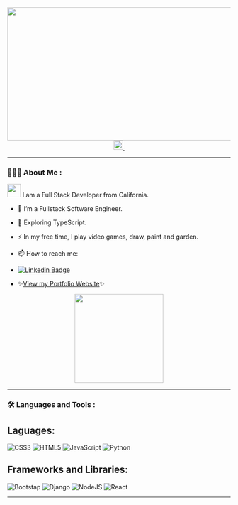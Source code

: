 <div id="banner" align="center">  
  <img src="https://i.imgur.com/ztNniMh.jpg?1" width="900" height="300" />
</div>

<div id="badges" align="center">
    <a href="https://www.linkedin.com/in/lauren-marie-johnson/">
      <img src="https://raw.githubusercontent.com/yushi1007/yushi1007/main/images/linkedin.svg" alt="Lauren | LinkedIn" width="21px"/>
    </a>
    <img src="https://komarev.com/ghpvc/?username=lauren-m-johnson&style=flat-square&color=blue" alt=""/>
</div>
  
---

### 👩🏽‍💻 About Me :
 <img src="https://media.giphy.com/media/WUlplcMpOCEmTGBtBW/giphy.gif" width="30"> I am a Full Stack Developer from California.
 
 - :telescope: I’m a Fullstack Software Engineer.

- :seedling: Exploring TypeScript.

- :zap: In my free time, I play video games, draw, paint and garden.

- :mailbox: How to reach me:
- [![Linkedin Badge](https://img.shields.io/badge/LinkedIn-0077B5?style=for-the-badge&logo=linkedin&logoColor=white)](https://www.linkedin.com/in/lauren-marie-johnson/)
  
- ✨[View my Portfolio Website](https://lauren-m-johnson.github.io/portfolio/)✨

<div id="header" align="center">  
  <img src="https://media.giphy.com/media/CuuSHzuc0O166MRfjt/giphy.gif" width="200"/>
</div>

---

### :hammer_and_wrench: Languages and Tools :

## Laguages:
![CSS3](https://img.shields.io/badge/css3-%231572B6.svg?style=for-the-badge&logo=css3&logoColor=white)
![HTML5](https://img.shields.io/badge/html5-%23E34F26.svg?style=for-the-badge&logo=html5&logoColor=white)
![JavaScript](https://img.shields.io/badge/JavaScript-323330?style=for-the-badge&logo=javascript&logoColor=F7DF1E)
![Python](https://img.shields.io/badge/python-3670A0?style=for-the-badge&logo=python&logoColor=ffdd54)

## Frameworks and Libraries:
![Bootstap](https://img.shields.io/badge/Bootstrap-563D7C?style=for-the-badge&logo=bootstrap&logoColor=white)
![Django](https://img.shields.io/badge/Django-092E20?style=for-the-badge&logo=django&logoColor=green)
![NodeJS](https://img.shields.io/badge/Node%20js-339933?style=for-the-badge&logo=nodedotjs&logoColor=white)
![React](https://img.shields.io/badge/React-20232A?style=for-the-badge&logo=react&logoColor=61DAFB)

---


